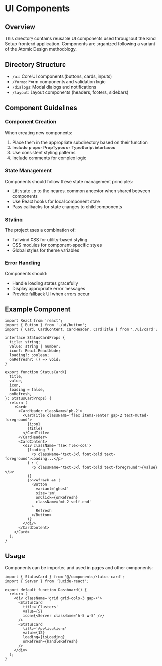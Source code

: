 # UI Components

## Overview

This directory contains reusable UI components used throughout the Kind Setup frontend application. Components are organized following a variant of the Atomic Design methodology.

## Directory Structure

- `/ui`: Core UI components (buttons, cards, inputs)
- `/forms`: Form components and validation logic
- `/dialogs`: Modal dialogs and notifications
- `/layout`: Layout components (headers, footers, sidebars)

## Component Guidelines

### Component Creation

When creating new components:

1. Place them in the appropriate subdirectory based on their function
2. Include proper PropTypes or TypeScript interfaces
3. Use consistent styling patterns
4. Include comments for complex logic

### State Management

Components should follow these state management principles:

- Lift state up to the nearest common ancestor when shared between components
- Use React hooks for local component state
- Pass callbacks for state changes to child components

### Styling

The project uses a combination of:

- Tailwind CSS for utility-based styling
- CSS modules for component-specific styles
- Global styles for theme variables

### Error Handling

Components should:

- Handle loading states gracefully
- Display appropriate error messages
- Provide fallback UI when errors occur

## Example Component

```tsx
import React from 'react';
import { Button } from './ui/button';
import { Card, CardContent, CardHeader, CardTitle } from './ui/card';

interface StatusCardProps {
  title: string;
  value: string | number;
  icon?: React.ReactNode;
  loading?: boolean;
  onRefresh?: () => void;
}

export function StatusCard({
  title,
  value,
  icon,
  loading = false,
  onRefresh,
}: StatusCardProps) {
  return (
    <Card>
      <CardHeader className='pb-2'>
        <CardTitle className='flex items-center gap-2 text-muted-foreground'>
          {icon}
          {title}
        </CardTitle>
      </CardHeader>
      <CardContent>
        <div className='flex flex-col'>
          {loading ? (
            <p className='text-3xl font-bold text-foreground'>Loading...</p>
          ) : (
            <p className='text-3xl font-bold text-foreground'>{value}</p>
          )}
          {onRefresh && (
            <Button
              variant='ghost'
              size='sm'
              onClick={onRefresh}
              className='mt-2 self-end'
            >
              Refresh
            </Button>
          )}
        </div>
      </CardContent>
    </Card>
  );
}
```

## Usage

Components can be imported and used in pages and other components:

```tsx
import { StatusCard } from '@/components/status-card';
import { Server } from 'lucide-react';

export default function Dashboard() {
  return (
    <div className='grid grid-cols-3 gap-4'>
      <StatusCard
        title='Clusters'
        value={5}
        icon={<Server className='h-5 w-5' />}
      />
      <StatusCard
        title='Applications'
        value={12}
        loading={isLoading}
        onRefresh={handleRefresh}
      />
    </div>
  );
}
```
